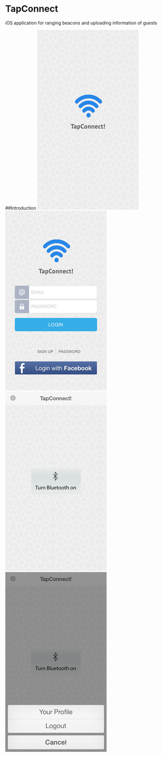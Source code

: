 TapConnect
==========

iOS application for ranging beacons and uploading information of guests

##Introduction
![Splash Screen](/ScreenShots/01_splash.png "Splash Screen")
![Login & Signup Screen](/ScreenShots/02_Login.png "Login & Singup Screen")
![Main Bluetooth Screen](/ScreenShots/03_mainbluetooth.png "Main Bluetooth Screen")
![Settings Menu Screen](/ScreenShots/04_settingsmenu.png "Settings Menu Screen")
